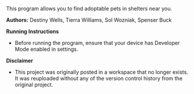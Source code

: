 This program allows you to find adoptable pets in shelters near you.

**Authors:** Destiny Wells, Tierra Williams, Sol Wozniak, Spenser Buck

**Running Instructions**
- Before running the program, ensure that your device has Developer Mode enabled in settings.

**Disclaimer**
- This project was originally posted in a workspace that no longer exists. It was reuploaded without any of the version control history from the original project.
